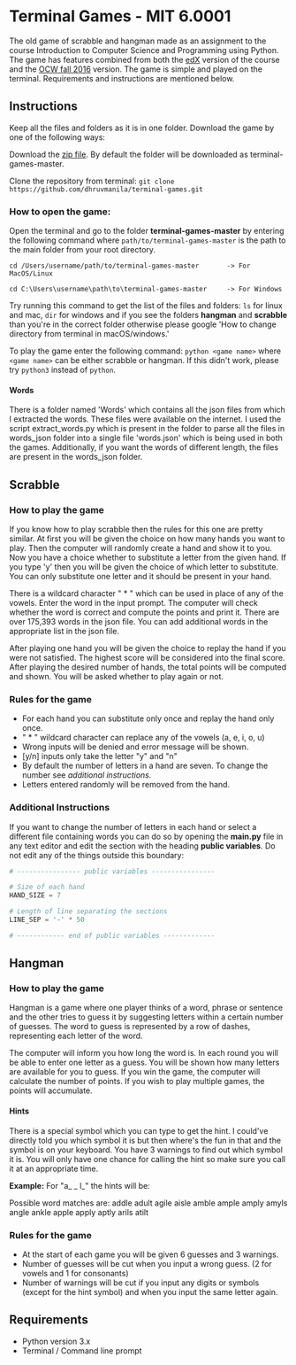 # Terminal Games - MIT 6.0001

The old game of scrabble and hangman made as an assignment to the course
Introduction to Computer Science and Programming using Python. The game has
features combined from both the 
[edX](https://courses.edx.org/courses/course-v1:MITx+6.00.1x+2T2020/course/) 
version of the course and the 
[OCW fall 2016](https://ocw.mit.edu/courses/electrical-engineering-and-computer-science/6-0001-introduction-to-computer-science-and-programming-in-python-fall-2016/index.htm) 
version. The game is simple and played on the terminal. Requirements and 
instructions are mentioned below.

## Instructions

Keep all the files and folders as it is in one folder. Download the game by 
one of the following ways:

Download the [zip file](https://github.com/dhruvmanila/terminal-games/archive/master.zip). 
By default the folder will be downloaded as terminal-games-master.

Clone the repository from terminal: 
`git clone https://github.com/dhruvmanila/terminal-games.git`

### How to open the game:

Open the terminal and go to the folder **terminal-games-master** by entering
 the following command where `path/to/terminal-games-master` is the path to the main folder from 
 your root directory.

```
cd /Users/username/path/to/terminal-games-master       -> For MacOS/Linux

cd C:\Users\username\path\to\terminal-games-master     -> For Windows
```

Try running this command to get the list of the files and folders: `ls` for linux and mac, `dir` for windows and if you see 
the folders **hangman** and **scrabble** than you're in the correct folder otherwise
please google 'How to change directory from terminal in macOS/windows.'

To play the game enter the following command: `python <game name>` where `<game name>` can be either scrabble or hangman. 
 If this didn't work, please try `python3` instead of `python`.

#### Words

There is a folder named 'Words' which contains all the json files from which 
I extracted the words. These files were available on the internet. I used the script
extract_words.py which is present in the folder to parse all the files in words_json folder
into a single file 'words.json' which is being used in both the games. Additionally,
if you want the words of different length, the files are present in the words_json folder.

## Scrabble

### How to play the game

If you know how to play scrabble then the rules for this one are pretty similar. 
At first you will be given the choice on how many hands you want to play. Then 
the computer will randomly create a hand and show it to you. Now you have a 
choice whether to substitute a letter from the given hand. If you type 'y' then 
you will be given the choice of which letter to substitute. You can only 
substitute one letter and it should be present in your hand.

There is a wildcard character " * " which can be used in place of any of the 
vowels. Enter the word in the input prompt. The computer will check whether 
the word is correct and compute the points and print it. There are over 175,393 
words in the json file. You can add additional words in the appropriate list
in the json file.

After playing one hand you will be given the choice to replay the hand if you 
were not satisfied. The highest score will be considered into the final score. 
After playing the desired number of hands, the total points will be computed 
and shown. You will be asked whether to play again or not. 

### Rules for the game

- For each hand you can substitute only once and replay the hand only once.
- " * " wildcard character can replace any of the vowels (a, e, i, o, u)
- Wrong inputs will be denied and error message will be shown.
- [y/n] inputs only take the letter "y" and "n"
- By default the number of letters in a hand are seven. To change the number see *additional instructions.*
- Letters entered randomly will be removed from the hand.

### Additional Instructions

If you want to change the number of letters in each hand or select a different 
file containing words you can do so by opening the **main.py** file in any text 
editor and edit the section with the heading **public variables**. Do not edit 
any of the things outside this boundary:

```python
# ---------------- public variables ----------------

# Size of each hand
HAND_SIZE = 7

# Length of line separating the sections
LINE_SEP = '-' * 50

# ------------ end of public variables -------------
```

## Hangman

### How to play the game

Hangman is a game where one player thinks of a word, phrase or sentence and 
the other tries to guess it by suggesting letters within a certain number of 
guesses. The word to guess is represented by a row of dashes, representing 
each letter of the word.

The computer will inform you how long the word is. In each round you will be 
able to enter one letter as a guess. You will be shown how many letters are
available for you to guess. If you win the game, the computer will calculate 
the number of points. If you wish to play multiple games, the points
will accumulate.

#### Hints

There is a special symbol which you can type to get the hint. I could've
directly told you which symbol it is but then where's the fun in that and the
symbol is on your keyboard. You have 3 warnings to find out which symbol it 
is. You will only have one chance for calling the hint so make sure you call 
it at an appropriate time.

**Example:** For "a_ _ l_" the hints will be:

Possible word matches are:
addle adult agile aisle amble ample amply amyls angle
ankle apple apply aptly arils atilt

### Rules for the game
- At the start of each game you will be given 6 guesses and 3 warnings.
- Number of guesses will be cut when you input a wrong guess. 
(2 for vowels and 1 for consonants)
- Number of warnings will be cut if you input any digits or symbols 
(except for the hint symbol) and when you input the same letter again.

## Requirements
- Python version 3.x
- Terminal / Command line prompt

